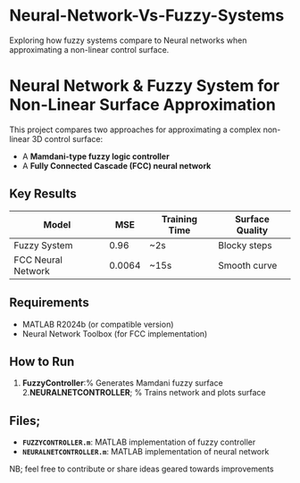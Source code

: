 # Neural-Network-Vs-Fuzzy-Systems
Exploring how fuzzy systems compare to Neural networks when approximating a non-linear control surface.
# Neural Network & Fuzzy System for Non-Linear Surface Approximation

This project compares two approaches for approximating a complex non-linear 3D control surface:
- A **Mamdani-type fuzzy logic controller**
- A **Fully Connected Cascade (FCC) neural network**

## Key Results
| Model                | MSE     | Training Time | Surface Quality |
|----------------------|---------|---------------|-----------------|
| Fuzzy System         | 0.96    | ~2s           | Blocky steps    |
| FCC Neural Network   | 0.0064  | ~15s          | Smooth curve    |


## Requirements
- MATLAB R2024b (or compatible version)
- Neural Network Toolbox (for FCC implementation)

## How to Run
1. **FuzzyController**:% Generates Mamdani fuzzy surface
2.**NEURALNETCONTROLLER**;  % Trains network and plots surface

## Files;
- **`FUZZYCONTROLLER.m`**: MATLAB implementation of fuzzy controller
- **`NEURALNETCONTROLLER.m`**: MATLAB implementation of neural network


NB; feel free to contribute  or share ideas geared towards improvements 


